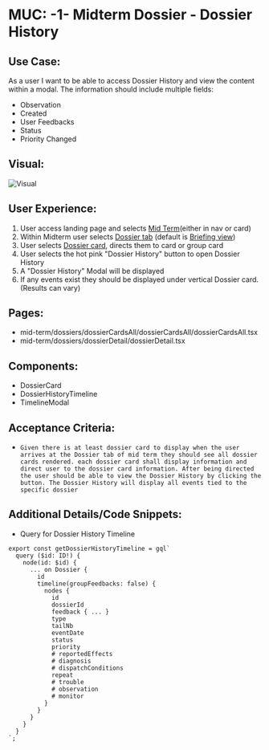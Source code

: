 # MUC: -1- Midterm Dossier - Dossier History

## Use Case:
As a user I want to be able to access Dossier History and view the content within a modal. The information should include multiple fields:
- Observation
- Created
- User Feedbacks
- Status
- Priority Changed

## Visual:
![Visual](./testing-visuals/temp/dossier-history.png)

## User Experience:
1. User access landing page and selects [Mid Term](https://dev.fleet-performance.airbus-v.com/mid-term/briefing)(either in nav or card)
2. Within Midterm user selects [Dossier tab](https://dev.fleet-performance.airbus-v.com/mid-term/dossier/) (default is [Briefing view](https://dev.fleet-performance.airbus-v.com/mid-term/briefing/))
3. User selects [Dossier card](https://dev.fleet-performance.airbus-v.com/mid-term/dossier/group/Gca86f67e-7903-418d-a5b2-75371c121719/single/D617c18ca1e9e5a00097634cb/troubleshooting/), directs them to card or group card
4. User selects the hot pink "Dossier History" button to open Dossier History
5. A "Dossier History" Modal will be displayed
6. If any events exist they should be displayed under vertical Dossier card. (Results can vary)

## Pages:
- mid-term/dossiers/dossierCardsAll/dossierCardsAll/dossierCardsAll.tsx
- mid-term/dossiers/dossierDetail/dossierDetail.tsx

## Components:
- DossierCard
- DossierHistoryTimeline
- TimelineModal

## Acceptance Criteria:
- `Given there is at least dossier card to display when the user arrives at the Dossier tab of mid term they should see all dossier cards rendered. each dossier card shall display information and direct user to the dossier card information. After being directed the user should be able to view the Dossier History by clicking the button. The Dossier History will display all events tied to the specific dossier`

## Additional Details/Code Snippets:
  - Query for Dossier History Timeline
  ````
  export const getDossierHistoryTimeline = gql`
    query ($id: ID!) {
      node(id: $id) {
        ... on Dossier {
          id
          timeline(groupFeedbacks: false) {
            nodes {
              id
              dossierId
              feedback { ... }
              type
              tailNb
              eventDate
              status
              priority
              # reportedEffects
              # diagnosis
              # dispatchConditions
              repeat
              # trouble
              # observation
              # monitor
            }
          }
        }
      }
    }
  `;
  ````